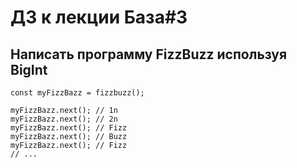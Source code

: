 # ДЗ к лекции База#3

## Написать программу FizzBuzz используя BigInt

```
const myFizzBazz = fizzbuzz();

myFizzBazz.next(); // 1n
myFizzBazz.next(); // 2n
myFizzBazz.next(); // Fizz
myFizzBazz.next(); // Buzz
myFizzBazz.next(); // Fizz
// ...
```